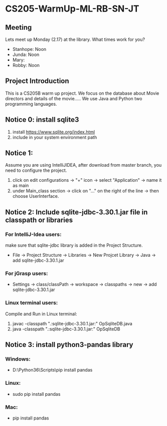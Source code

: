 # CS205-WarmUp-ML-RB-SN-JT

## Meeting
Lets meet up Monday (2.17) at the library.  What times work for you?
* Stanhope: Noon 
* Junda: Noon
* Mary: 
* Robby: Noon

## Project Introduction
This is a CS205B warm up project. We focus on the database about Movie directors and details of the movie..... 
We use Java and Python two programming languages. 



## Notice 0: install sqlite3
1) install https://www.sqlite.org/index.html
2) include in your system environment path

## Notice 1:
Assume you are using IntelliJIDEA, after download from master branch, you need to configure the project.
1) click on edit configurations ->  "+" icon -> select "Application" -> name it as main
2) under Main_class section -> click on "..." on the right of the line -> then choose UserInterface.

## Notice 2: Include sqlite-jdbc-3.30.1.jar file in classpath or libraries

### For IntelliJ-Idea users:
make sure that sqlite-jdbc library is added in the Project Structure. 
* File -> Project Structure -> Libraries -> New Projcet Library -> Java -> add sqlite-jdbc-3.30.1.jar

### For jGrasp users:
* Settings -> class/classPath -> workspace -> classpaths -> new -> add sqlite-jdbc-3.30.1.jar

### Linux terminal users:
Compile and Run in Linux terminal:
1) javac -classpath ".:sqlite-jdbc-3.30.1.jar:" OpSqliteDB.java
2) java -classpath ".:sqlite-jdbc-3.30.1.jar:" OpSqliteDB

## Notice 3: install python3-pandas library

### Windows:
* D:\Python36\Scripts\pip install pandas

### Linux:
* sudo pip install pandas

### Mac:
* pip install pandas

